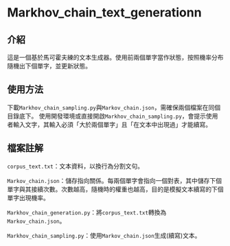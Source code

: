 # Markhov_chain_text_generationn
## 介紹
這是一個基於馬可霍夫練的文本生成器。使用前兩個單字當作狀態，按照機率分布隨機出下個單字，並更新狀態。

## 使用方法
下載`Markhov_chain_sampling.py`與`Markov_chain.json`，需確保兩個檔案在同個目錄底下。
使用開發環境或直接開啟`Markhov_chain_sampling.py`，會提示使用者輸入文字，其輸入必須「大於兩個單字」且「在文本中出現過」才能續寫。

## 檔案註解
`corpus_text.txt`：文本資料，以換行為分割文句。

`Markov_chain.json`：儲存指向關係。每兩個單字會指向一個對表，其中儲存下個單字與其接續次數。次數越高，隨機時的權重也越高，目的是模擬文本續寫的下個單字出現機率。

`Markhov_chain_generation.py`：將`corpus_text.txt`轉換為`Markov_chain.json`。

`Markhov_chain_sampling.py`：使用`Markov_chain.json`生成(續寫)文本。
